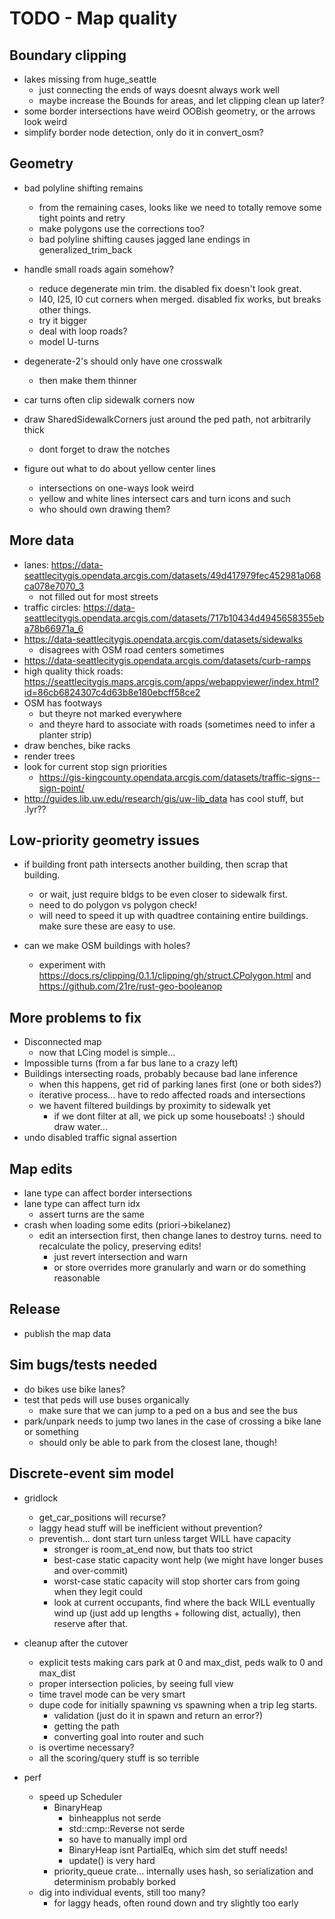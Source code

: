 # TODO - Map quality

## Boundary clipping

- lakes missing from huge_seattle
	- just connecting the ends of ways doesnt always work well
	- maybe increase the Bounds for areas, and let clipping clean up later?
- some border intersections have weird OOBish geometry, or the arrows look weird
- simplify border node detection, only do it in convert_osm?

## Geometry

- bad polyline shifting remains
	- from the remaining cases, looks like we need to totally remove some tight points and retry
	- make polygons use the corrections too?
	- bad polyline shifting causes jagged lane endings in generalized_trim_back

- handle small roads again somehow?
	- reduce degenerate min trim. the disabled fix doesn't look great.
	- I40, I25, I0 cut corners when merged. disabled fix works, but breaks other things.
	- try it bigger
	- deal with loop roads?
	- model U-turns

- degenerate-2's should only have one crosswalk
	- then make them thinner

- car turns often clip sidewalk corners now
- draw SharedSidewalkCorners just around the ped path, not arbitrarily thick
	- dont forget to draw the notches

- figure out what to do about yellow center lines
	- intersections on one-ways look weird
	- yellow and white lines intersect cars and turn icons and such
	- who should own drawing them?

## More data

- lanes: https://data-seattlecitygis.opendata.arcgis.com/datasets/49d417979fec452981a068ca078e7070_3
	- not filled out for most streets
- traffic circles: https://data-seattlecitygis.opendata.arcgis.com/datasets/717b10434d4945658355eba78b66971a_6
- https://data-seattlecitygis.opendata.arcgis.com/datasets/sidewalks
	- disagrees with OSM road centers sometimes
- https://data-seattlecitygis.opendata.arcgis.com/datasets/curb-ramps
- high quality thick roads: https://seattlecitygis.maps.arcgis.com/apps/webappviewer/index.html?id=86cb6824307c4d63b8e180ebcff58ce2
- OSM has footways
	- but theyre not marked everywhere
	- and theyre hard to associate with roads (sometimes need to infer a planter strip)
- draw benches, bike racks
- render trees
- look for current stop sign priorities
	- https://gis-kingcounty.opendata.arcgis.com/datasets/traffic-signs--sign-point/
- http://guides.lib.uw.edu/research/gis/uw-lib_data has cool stuff, but .lyr??

## Low-priority geometry issues

- if building front path intersects another building, then scrap that building.
	- or wait, just require bldgs to be even closer to sidewalk first.
	- need to do polygon vs polygon check!
	- will need to speed it up with quadtree containing entire buildings. make sure these are easy to use.

- can we make OSM buildings with holes?
	- experiment with https://docs.rs/clipping/0.1.1/clipping/gh/struct.CPolygon.html and https://github.com/21re/rust-geo-booleanop

## More problems to fix

- Disconnected map
	- now that LCing model is simple...
- Impossible turns (from a far bus lane to a crazy left)
- Buildings intersecting roads, probably because bad lane inference
	- when this happens, get rid of parking lanes first (one or both sides?)
	- iterative process... have to redo affected roads and intersections
	- we havent filtered buildings by proximity to sidewalk yet
		- if we dont filter at all, we pick up some houseboats! :) should draw water...
- undo disabled traffic signal assertion

## Map edits

- lane type can affect border intersections
- lane type can affect turn idx
	- assert turns are the same
- crash when loading some edits (priori->bikelanez)
	- edit an intersection first, then change lanes to destroy turns. need to recalculate the policy, preserving edits!
		- just revert intersection and warn
		- or store overrides more granularly and warn or do something reasonable

## Release

- publish the map data

## Sim bugs/tests needed

- do bikes use bike lanes?
- test that peds will use buses organically
	- make sure that we can jump to a ped on a bus and see the bus
- park/unpark needs to jump two lanes in the case of crossing a bike lane or something
	- should only be able to park from the closest lane, though!

## Discrete-event sim model

- gridlock
	- get_car_positions will recurse?
	- laggy head stuff will be inefficient without prevention?
	- preventish... dont start turn unless target WILL have capacity
		- stronger is room_at_end now, but thats too strict
		- best-case static capacity wont help (we might have longer buses and over-commit)
		- worst-case static capacity will stop shorter cars from going when they legit could
		- look at current occupants, find where the back WILL eventually wind up (just add up lengths + following dist, actually), then reserve after that.

- cleanup after the cutover
	- explicit tests making cars park at 0 and max_dist, peds walk to 0 and max_dist
	- proper intersection policies, by seeing full view
	- time travel mode can be very smart
	- dupe code for initially spawning vs spawning when a trip leg starts.
		- validation (just do it in spawn and return an error?)
		- getting the path
		- converting goal into router and such
	- is overtime necessary?
	- all the scoring/query stuff is so terrible

- perf
	- speed up Scheduler
		- BinaryHeap
			- binheapplus not serde
			- std::cmp::Reverse not serde
			- so have to manually impl ord
			- BinaryHeap isnt PartialEq, which sim det stuff needs!
			- update() is very hard
		- priority_queue crate... internally uses hash, so serialization and determinism probably borked               
	- dig into individual events, still too many?
		- for laggy heads, often round down and try slightly too early
